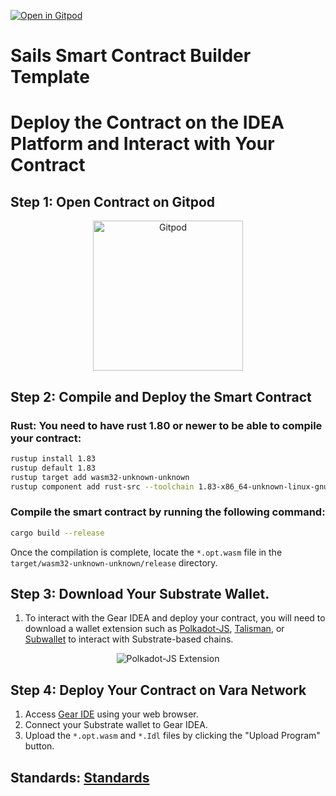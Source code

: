 [![Open in Gitpod](https://img.shields.io/badge/Open_in-Gitpod-white?logo=gitpod)]( https://gitpod.io/new/#https://github.com/Vara-Lab/Sails-Smart-Contract-Builder-Template.git)


# Sails Smart Contract Builder Template

# Deploy the Contract on the IDEA Platform and Interact with Your Contract

## Step 1: Open Contract on Gitpod

<p align="center">
  <a href="https://gitpod.io/#https://github.com/Vara-Lab/Sails-Smart-Contract-Builder-Template.git" target="_blank">
    <img src="https://gitpod.io/button/open-in-gitpod.svg" width="240" alt="Gitpod">
  </a>
</p>


## Step 2: Compile and Deploy the Smart Contract

### Rust: You need to have rust 1.80 or newer to be able to compile your contract:

```bash
rustup install 1.83
rustup default 1.83
rustup target add wasm32-unknown-unknown
rustup component add rust-src --toolchain 1.83-x86_64-unknown-linux-gnu
```
### Compile the smart contract by running the following command:

```bash
cargo build --release
```

Once the compilation is complete, locate the `*.opt.wasm` file in the `target/wasm32-unknown-unknown/release` directory.


## Step 3: Download Your Substrate Wallet.

1. To interact with the Gear IDEA and deploy your contract, you will need to download a wallet extension such as [Polkadot-JS](https://polkadot.js.org/extension/), [Talisman](https://talisman.xyz/), or [Subwallet](https://subwallet.app/) to interact with Substrate-based chains.

<div align="center">
  <img src="https://polkadot.js.org/extension/extension-overview.png" alt="Polkadot-JS Extension">
</div>


## Step 4: Deploy Your Contract on Vara Network

1. Access [Gear IDE](https://idea.gear-tech.io/programs?node=wss%3A%2F%2Frpc.vara.network) using your web browser.
2. Connect your Substrate wallet to Gear IDEA.
3. Upload the `*.opt.wasm` and `*.Idl` files by clicking the "Upload Program" button.

## Standards: [Standards](https://github.com/gear-foundation/standards.git)  